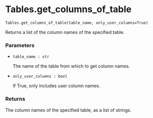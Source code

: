 # Tables.get_columns_of_table

`Tables.get_columns_of_table(table_name, only_user_columns=True)`

Returns a list of the column names of the specified table. 

### Parameters

- `table_name : str`

    The name of the table from which to get column names.

- `only_user_columns : bool`
    
    If True, only includes user column names.

### Returns

The column names of the specified table, as a list of strings.